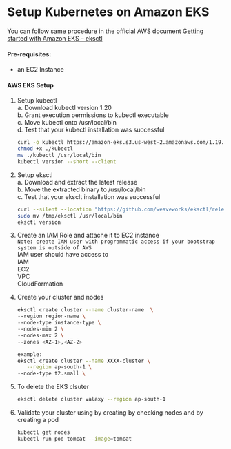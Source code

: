 # Setup Kubernetes on Amazon EKS

You can follow same procedure in the official  AWS document [Getting started with Amazon EKS – eksctl](https://docs.aws.amazon.com/eks/latest/userguide/getting-started-eksctl.html)   

#### Pre-requisites: 
  - an EC2 Instance 

#### AWS EKS Setup 
1. Setup kubectl   
   a. Download kubectl version 1.20  
   b. Grant execution permissions to kubectl executable   
   c. Move kubectl onto /usr/local/bin   
   d. Test that your kubectl installation was successful    
   ```sh 
   curl -o kubectl https://amazon-eks.s3.us-west-2.amazonaws.com/1.19.6/2021-01-05/bin/linux/amd64/kubectl
   chmod +x ./kubectl
   mv ./kubectl /usr/local/bin 
   kubectl version --short --client
   ```
2. Setup eksctl   
   a. Download and extract the latest release   
   b. Move the extracted binary to /usr/local/bin   
   c. Test that your eksclt installation was successful   
   ```sh
   curl --silent --location "https://github.com/weaveworks/eksctl/releases/latest/download/eksctl_$(uname -s)_amd64.tar.gz" | tar xz -C /tmp
   sudo mv /tmp/eksctl /usr/local/bin
   eksctl version
   ```
  
3. Create an IAM Role and attache it to EC2 instance    
   `Note: create IAM user with programmatic access if your bootstrap system is outside of AWS`   
   IAM user should have access to   
   IAM   
   EC2   
   VPC    
   CloudFormation

4. Create your cluster and nodes 
   ```sh
   eksctl create cluster --name cluster-name  \
   --region region-name \
   --node-type instance-type \
   --nodes-min 2 \
   --nodes-max 2 \ 
   --zones <AZ-1>,<AZ-2>
   
   example:
   eksctl create cluster --name XXXX-cluster \
      --region ap-south-1 \
   --node-type t2.small \
    ```

5. To delete the EKS clsuter 
   ```sh 
   eksctl delete cluster valaxy --region ap-south-1
   ```
   
6. Validate your cluster using by creating by checking nodes and by creating a pod 
   ```sh 
   kubectl get nodes
   kubectl run pod tomcat --image=tomcat 
   ```

